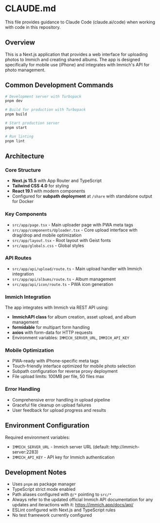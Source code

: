 # CLAUDE.md

This file provides guidance to Claude Code (claude.ai/code) when working with code in this repository.

## Overview

This is a Next.js application that provides a web interface for uploading photos to Immich and creating shared albums. The app is designed specifically for mobile use (iPhone) and integrates with Immich's API for photo management.

## Common Development Commands

```bash
# Development server with Turbopack
pnpm dev

# Build for production with Turbopack
pnpm build

# Start production server
pnpm start

# Run linting
pnpm lint
```

## Architecture

### Core Structure
- **Next.js 15.5** with App Router and TypeScript
- **Tailwind CSS 4.0** for styling
- **React 19.1** with modern components
- Configured for **subpath deployment** at `/share` with standalone output for Docker

### Key Components
- `src/app/page.tsx` - Main uploader page with PWA meta tags
- `src/app/components/Uploader.tsx` - Core upload interface with drag/drop and mobile optimization
- `src/app/layout.tsx` - Root layout with Geist fonts
- `src/app/globals.css` - Global styles

### API Routes
- `src/app/api/upload/route.ts` - Main upload handler with Immich integration
- `src/app/api/albums/route.ts` - Album management
- `src/app/api/icon/route.ts` - PWA icon generation

### Immich Integration
The app integrates with Immich via REST API using:
- **ImmichAPI class** for album creation, asset upload, and album management
- **formidable** for multipart form handling
- **axios** with form-data for HTTP requests
- Environment variables: `IMMICH_SERVER_URL`, `IMMICH_API_KEY`

### Mobile Optimization
- PWA-ready with iPhone-specific meta tags
- Touch-friendly interface optimized for mobile photo selection
- Subpath configuration for reverse proxy deployment
- File upload limits: 100MB per file, 50 files max

### Error Handling
- Comprehensive error handling in upload pipeline
- Graceful file cleanup on upload failures
- User feedback for upload progress and results

## Environment Configuration

Required environment variables:
- `IMMICH_SERVER_URL` - Immich server URL (default: http://immich-server:2283)
- `IMMICH_API_KEY` - API key for Immich authentication

## Development Notes

- Uses `pnpm` as package manager
- TypeScript strict mode enabled
- Path aliases configured with `@/*` pointing to `src/*`
- Always refer to the updated official Immich API documentation for any updates and iteractions with it: https://immich.app/docs/api/
- ESLint configured with Next.js and TypeScript rules
- No test framework currently configured